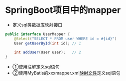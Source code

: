 # SpringBoot项目中的mapper

- 定义sql类数据库映射接口

```java
public interface UserMapper {
    @Select("SELECT * FROM user WHERE id = #{id}")
    User getUserById(int id); // 1

    int addUser(User user);   // 2
}
```

- ①使用注解定义sql语句
- ②使用MyBatis的xxxmapper.xml[映射文件](SpringBoot_Project_Workflow_Resources.md#sql映射文件)定义sql语句
